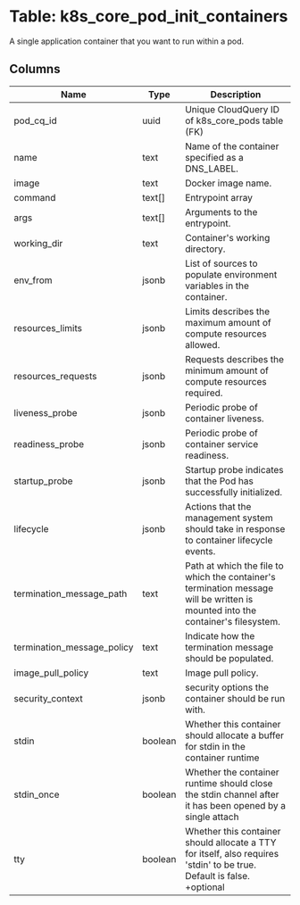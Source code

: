 
# Table: k8s_core_pod_init_containers
A single application container that you want to run within a pod.
## Columns
| Name        | Type           | Description  |
| ------------- | ------------- | -----  |
|pod_cq_id|uuid|Unique CloudQuery ID of k8s_core_pods table (FK)|
|name|text|Name of the container specified as a DNS_LABEL.|
|image|text|Docker image name.|
|command|text[]|Entrypoint array|
|args|text[]|Arguments to the entrypoint.|
|working_dir|text|Container's working directory.|
|env_from|jsonb|List of sources to populate environment variables in the container.|
|resources_limits|jsonb|Limits describes the maximum amount of compute resources allowed.|
|resources_requests|jsonb|Requests describes the minimum amount of compute resources required.|
|liveness_probe|jsonb|Periodic probe of container liveness.|
|readiness_probe|jsonb|Periodic probe of container service readiness.|
|startup_probe|jsonb|Startup probe indicates that the Pod has successfully initialized.|
|lifecycle|jsonb|Actions that the management system should take in response to container lifecycle events.|
|termination_message_path|text|Path at which the file to which the container's termination message will be written is mounted into the container's filesystem.|
|termination_message_policy|text|Indicate how the termination message should be populated.|
|image_pull_policy|text|Image pull policy.|
|security_context|jsonb|security options the container should be run with.|
|stdin|boolean|Whether this container should allocate a buffer for stdin in the container runtime|
|stdin_once|boolean|Whether the container runtime should close the stdin channel after it has been opened by a single attach|
|tty|boolean|Whether this container should allocate a TTY for itself, also requires 'stdin' to be true. Default is false. +optional|
